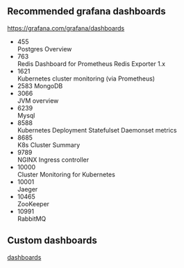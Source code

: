 ## Recommended grafana dashboards
https://grafana.com/grafana/dashboards
* 455  
Postgres Overview
* 763  
Redis Dashboard for Prometheus Redis Exporter 1.x
* 1621  
Kubernetes cluster monitoring (via Prometheus)
* 2583
MongoDB
* 3066  
JVM overview
* 6239  
Mysql
* 8588  
Kubernetes Deployment Statefulset Daemonset metrics
* 8685  
K8s Cluster Summary
* 9789  
NGINX Ingress controller
* 10000  
Cluster Monitoring for Kubernetes
* 10001  
Jaeger
* 10465  
ZooKeeper
* 10991  
RabbitMQ

## Custom dashboards
[dashboards](./dashboard)

